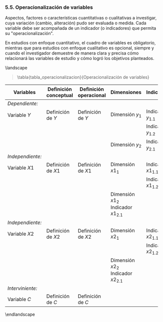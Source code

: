 ### 5.5. Operacionalización de variables

Aspectos, factores o características cuantitativas o cualitativas a investigar, 
cuya variación (cambio, alteración) pudo ser evaluada o medida. Cada variable 
debe ser acompañada de un indicador (o indicadores) que permita su "operacionalización".

En estudios con enfoque cuantitativo, el cuadro de variables es obligatorio, mientras 
que para estudios con enfoque cualitativo es opcional, siempre y cuando el investigador 
demuestre de manera clara y precisa cómo relacionará las variables de estudio y 
cómo logró los objetivos planteados.

\landscape

> \tabla{tabla_operacionalizacion}{Operacionalización de variables}

| Variables | Definición conceptual | Definición operacional | Dimensiones | Indicadores
| - | - | - | - | -
| *Dependiente:*
| Variable $Y$ | Definición de $Y$ | Definición de $Y$ | Dimensión $y_1$ | Indicador $y_{1{.}1}$
| | | | | Indicador $y_{1{.}2}$
| | | | Dimensión $y_2$ | Indicador $y_{2{.}1}$
| *Independiente:*
| Variable $X1$ | Definición de $X1$ | Definición de $X1$ | Dimensión $x1_1$ | Indicador $x1_{1{.}1}$
| | | | | Indicador $x1_{1{.}2}$
| | | | Dimensión $x1_2$        Indicador $x1_{2{.}1}$
| *Independiente:*
| Variable $X2$ | Definición de $X2$ | Definición de $X2$ | Dimensión $x2_1$ | Indicador $x2_{1{.}1}$
| | | | | Indicador $x2_{1{.}2}$
| | | | Dimensión $x2_2$        Indicador $x2_{2{.}1}$
| *Interviniente:*
| Variable $C$ | Definición de $C$ | Definición de $C$

\endlandscape
